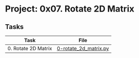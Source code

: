 # Project: 0x07. Rotate 2D Matrix

## Tasks

| Task                | File                                             |
| ------------------- | ------------------------------------------------ |
| 0. Rotate 2D Matrix | [0-rotate_2d_matrix.py](./0-rotate_2d_matrix.py) |
